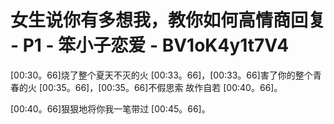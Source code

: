 # 女生说你有多想我，教你如何高情商回复 - P1 - 笨小子恋爱 - BV1oK4y1t7V4

[00:30。66]烧了整个夏天不灭的火 [00:33。66]，[00:33。66]害了你的整个青春的火 [00:35。66]，[00:35。66]不假思索 故作自若 [00:40。66]。

[00:40。66]狠狠地将你我一笔带过 [00:45。66]。